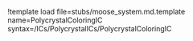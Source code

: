 !template load file=stubs/moose_system.md.template name=PolycrystalColoringIC syntax=/ICs/PolycrystalICs/PolycrystalColoringIC